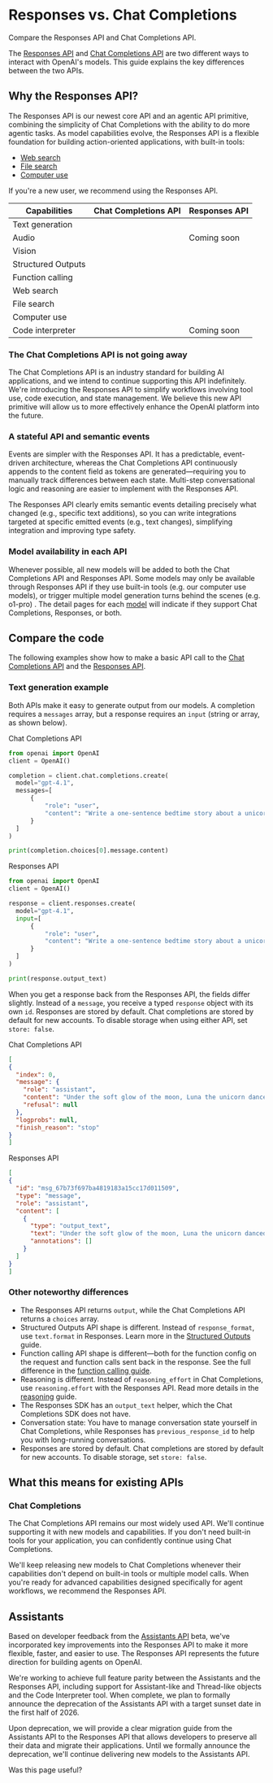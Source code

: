 Responses vs. Chat Completions
==============================

Compare the Responses API and Chat Completions API.

The [Responses API](https://platform.openai.com/docs/api-reference/responses) and [Chat Completions API](https://platform.openai.com/docs/api-reference/chat) are two different ways to interact with OpenAI's models. This guide explains the key differences between the two APIs.

Why the Responses API?
----------------------

The Responses API is our newest core API and an agentic API primitive, combining the simplicity of Chat Completions with the ability to do more agentic tasks. As model capabilities evolve, the Responses API is a flexible foundation for building action-oriented applications, with built-in tools:

* [Web search](/docs/guides/tools-web-search)
* [File search](/docs/guides/tools-file-search)
* [Computer use](/docs/guides/tools-computer-use)

If you're a new user, we recommend using the Responses API.

|Capabilities|Chat Completions API|Responses API|
|---|---|---|
|Text generation|||
|Audio||Coming soon|
|Vision|||
|Structured Outputs|||
|Function calling|||
|Web search|||
|File search|||
|Computer use|||
|Code interpreter||Coming soon|

### The Chat Completions API is not going away

The Chat Completions API is an industry standard for building AI applications, and we intend to continue supporting this API indefinitely. We're introducing the Responses API to simplify workflows involving tool use, code execution, and state management. We believe this new API primitive will allow us to more effectively enhance the OpenAI platform into the future.

### A stateful API and semantic events

Events are simpler with the Responses API. It has a predictable, event-driven architecture, whereas the Chat Completions API continuously appends to the content field as tokens are generated—requiring you to manually track differences between each state. Multi-step conversational logic and reasoning are easier to implement with the Responses API.

The Responses API clearly emits semantic events detailing precisely what changed (e.g., specific text additions), so you can write integrations targeted at specific emitted events (e.g., text changes), simplifying integration and improving type safety.

### Model availability in each API

Whenever possible, all new models will be added to both the Chat Completions API and Responses API. Some models may only be available through Responses API if they use built-in tools (e.g. our computer use models), or trigger multiple model generation turns behind the scenes (e.g. o1-pro) . The detail pages for each [model](/docs/models) will indicate if they support Chat Completions, Responses, or both.

Compare the code
----------------

The following examples show how to make a basic API call to the [Chat Completions API](https://platform.openai.com/docs/api-reference/chat) and the [Responses API](https://platform.openai.com/docs/api-reference/responses).

### Text generation example

Both APIs make it easy to generate output from our models. A completion requires a `messages` array, but a response requires an `input` (string or array, as shown below).

Chat Completions API

```python
from openai import OpenAI
client = OpenAI()

completion = client.chat.completions.create(
  model="gpt-4.1",
  messages=[
      {
          "role": "user",
          "content": "Write a one-sentence bedtime story about a unicorn."
      }
  ]
)

print(completion.choices[0].message.content)
```

Responses API

```python
from openai import OpenAI
client = OpenAI()

response = client.responses.create(
  model="gpt-4.1",
  input=[
      {
          "role": "user",
          "content": "Write a one-sentence bedtime story about a unicorn."
      }
  ]
)

print(response.output_text)
```

When you get a response back from the Responses API, the fields differ slightly. Instead of a `message`, you receive a typed `response` object with its own `id`. Responses are stored by default. Chat completions are stored by default for new accounts. To disable storage when using either API, set `store: false`.

Chat Completions API

```json
[
{
  "index": 0,
  "message": {
    "role": "assistant",
    "content": "Under the soft glow of the moon, Luna the unicorn danced through fields of twinkling stardust, leaving trails of dreams for every child asleep.",
    "refusal": null
  },
  "logprobs": null,
  "finish_reason": "stop"
}
]
```

Responses API

```json
[
{
  "id": "msg_67b73f697ba4819183a15cc17d011509",
  "type": "message",
  "role": "assistant",
  "content": [
    {
      "type": "output_text",
      "text": "Under the soft glow of the moon, Luna the unicorn danced through fields of twinkling stardust, leaving trails of dreams for every child asleep.",
      "annotations": []
    }
  ]
}
]
```

### Other noteworthy differences

* The Responses API returns `output`, while the Chat Completions API returns a `choices` array.
* Structured Outputs API shape is different. Instead of `response_format`, use `text.format` in Responses. Learn more in the [Structured Outputs](/docs/guides/structured-outputs) guide.
* Function calling API shape is different—both for the function config on the request and function calls sent back in the response. See the full difference in the [function calling guide](/docs/guides/function-calling).
* Reasoning is different. Instead of `reasoning_effort` in Chat Completions, use `reasoning.effort` with the Responses API. Read more details in the [reasoning](/docs/guides/reasoning) guide.
* The Responses SDK has an `output_text` helper, which the Chat Completions SDK does not have.
* Conversation state: You have to manage conversation state yourself in Chat Completions, while Responses has `previous_response_id` to help you with long-running conversations.
* Responses are stored by default. Chat completions are stored by default for new accounts. To disable storage, set `store: false`.

What this means for existing APIs
---------------------------------

### Chat Completions

The Chat Completions API remains our most widely used API. We'll continue supporting it with new models and capabilities. If you don't need built-in tools for your application, you can confidently continue using Chat Completions.

We'll keep releasing new models to Chat Completions whenever their capabilities don't depend on built-in tools or multiple model calls. When you're ready for advanced capabilities designed specifically for agent workflows, we recommend the Responses API.

Assistants
----------

Based on developer feedback from the [Assistants API](/docs/api-reference/assistants) beta, we've incorporated key improvements into the Responses API to make it more flexible, faster, and easier to use. The Responses API represents the future direction for building agents on OpenAI.

We're working to achieve full feature parity between the Assistants and the Responses API, including support for Assistant-like and Thread-like objects and the Code Interpreter tool. When complete, we plan to formally announce the deprecation of the Assistants API with a target sunset date in the first half of 2026.

Upon deprecation, we will provide a clear migration guide from the Assistants API to the Responses API that allows developers to preserve all their data and migrate their applications. Until we formally announce the deprecation, we'll continue delivering new models to the Assistants API.

Was this page useful?
